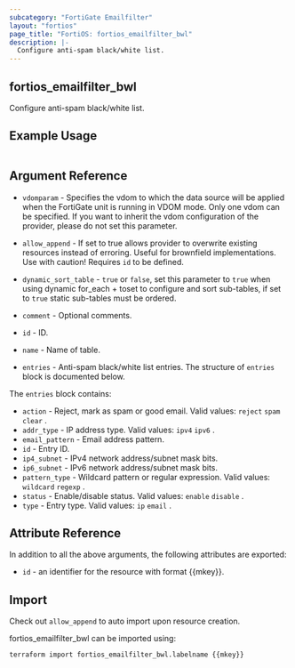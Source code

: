 ```yaml
---
subcategory: "FortiGate Emailfilter"
layout: "fortios"
page_title: "FortiOS: fortios_emailfilter_bwl"
description: |-
  Configure anti-spam black/white list.
---
```


## fortios_emailfilter_bwl
Configure anti-spam black/white list.

## Example Usage

```hcl

```

## Argument Reference
* `vdomparam` - Specifies the vdom to which the data source will be applied when the FortiGate unit is running in VDOM mode. Only one vdom can be specified. If you want to inherit the vdom configuration of the provider, please do not set this parameter.
* `allow_append` - If set to true allows provider to overwrite existing resources instead of erroring. Useful for brownfield implementations. Use with caution! Requires `id` to be defined.
* `dynamic_sort_table` - `true` or `false`, set this parameter to `true` when using dynamic for_each + toset to configure and sort sub-tables, if set to `true` static sub-tables must be ordered.

* `comment` - Optional comments.
* `id` - ID.
* `name` - Name of table.
* `entries` - Anti-spam black/white list entries. The structure of `entries` block is documented below.

The `entries` block contains:

* `action` - Reject, mark as spam or good email. Valid values: `reject` `spam` `clear` .
* `addr_type` - IP address type. Valid values: `ipv4` `ipv6` .
* `email_pattern` - Email address pattern.
* `id` - Entry ID.
* `ip4_subnet` - IPv4 network address/subnet mask bits.
* `ip6_subnet` - IPv6 network address/subnet mask bits.
* `pattern_type` - Wildcard pattern or regular expression. Valid values: `wildcard` `regexp` .
* `status` - Enable/disable status. Valid values: `enable` `disable` .
* `type` - Entry type. Valid values: `ip` `email` .

## Attribute Reference

In addition to all the above arguments, the following attributes are exported:
* `id` - an identifier for the resource with format {{mkey}}.

## Import

Check out `allow_append` to auto import upon resource creation.

fortios_emailfilter_bwl can be imported using:
```sh
terraform import fortios_emailfilter_bwl.labelname {{mkey}}
```
